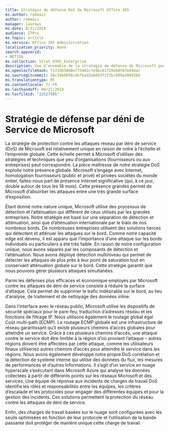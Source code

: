 ```yaml
---
title: Stratégie de défense DoS de Microsoft Office 365
ms.author: robmazz
author: robmazz
manager: laurawi
ms.date: 8/21/2018
audience: ITPro
ms.topic: article
ms.service: Office 365 Administration
localization_priority: None
search.appverid:
- MET150
ms.collection: Strat_O365_Enterprise
description: Vue d’ensemble de la stratégie de défense de Microsoft pour traiter les attaques par déni de service (DoS).
ms.openlocfilehash: f172db5080ef73402c7e9bc61720eb0f87e844ac
ms.sourcegitcommit: 36c5466056cdef6ad2a8d9372f2bc009a30892bb
ms.translationtype: MT
ms.contentlocale: fr-FR
ms.lasthandoff: 08/27/2018
ms.locfileid: "22527505"
---
```

# <a name="microsofts-denial-of-service-defense-strategy"></a>Stratégie de défense par déni de Service de Microsoft

La stratégie de protection contre les attaques réseau par déni de service (DoS) de Microsoft est relativement unique en raison de notre à l’échelle et l’empreinte globale. Cette échelle permet à Microsoft d’utiliser des stratégies et techniques que peu d’organisations (fournisseurs ou aux entreprises) peut correspondre. La pièce maîtresse de notre stratégie DoS exploite notre présence globale. Microsoft s’engage avec Internet, homologation fournisseurs (public et privé) et privées sociétés du monde entier, faites-nous part de présence Internet significative (qui, à ce jour, double autour de tous les 18 mois). Cette présence grandes permet de Microsoft d’absorber les attaques entre une très grande surface d’exposition.

Étant donné notre nature unique, Microsoft utilise des processus de détection et l’atténuation qui diffèrent de ceux utilisés par les grandes entreprises. Notre stratégie est basé sur une séparation de détection et atténuation, ainsi que d’atténuation internationale par le biais de nos nombreux bords. De nombreuses entreprises utilisent des solutions tierces qui détectent et atténuer les attaques sur le bord. Comme notre capacité edge est devenu, il est apparu que l’importance d’une attaque sur les bords individuels ou particuliers a été très faible. En raison de notre configuration unique, nous avons séparés par les composants de détection et l’atténuation. Nous avons déployé détection multiniveau qui permet de détecter les attaques de plus près à leur point de saturation tout en conservant atténuation globale sur le bord. Cette stratégie garantit que nous pouvons gérer plusieurs attaques simultanées.

Parmi les défenses plus efficaces et économique employés par Microsoft contre les attaques de déni de service consiste à réduire la surface d’attaque. Cela permet de supprimer le trafic indésirable sur le bord, au lieu d’analyse, de traitement et de nettoyage des données inline.

Dans l’interface avec le réseau public, Microsoft utilise les dispositifs de sécurité spéciaux pour le pare-feu, traduction d’adresses réseau et les fonctions de filtrage IP. Nous utilisons également le routage global égal Coût multi-path (ECMP). Le routage ECMP globale est une infrastructure de réseau garantissant qu’il existe plusieurs chemins d’accès globales pour atteindre un service. Grâce à ces plusieurs chemins d’accès, une attaque contre le service doit être limitée à la région d'où provient l’attaque – autres régions doivent être affectées par cette attaque, comme les utilisateurs finaux utiliseriez autres chemins d’accès pour atteindre le service dans les régions. Nous avons également développé notre propre DoS corrélation et la détection de système interne qui utilise des données du flux, les mesures de performances et d’autres informations. Il s’agit d’un service en nuage hyperscale s’exécutant dans Microsoft Azure qui analyse les données collectées à partir de différents points sur les réseaux Microsoft et des services. Une équipe de réponse aux incidents de charges de travail DoS identifie les rôles et responsabilités entre les équipes, les critères d’escalade et les protocoles pour engager des différentes équipes et pour la gestion des incidents. Ces solutions permettent la protection du réseau contre les attaques de déni de service.

Enfin, des charges de travail basées sur le nuage sont configurées avec les seuils optimisées en fonction de leur protocole et l’utilisation de la bande passante doit protéger de manière unique cette charge de travail.
